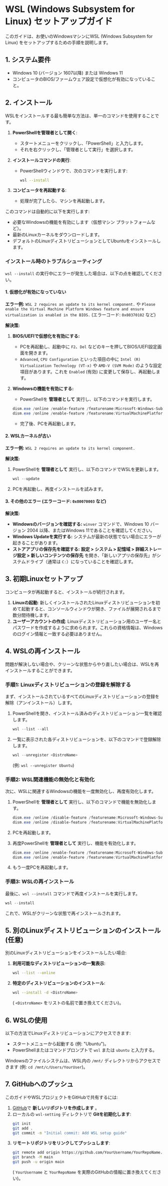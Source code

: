 # WSL (Windows Subsystem for Linux) セットアップガイド

このガイドは、お使いのWindowsマシンにWSL (Windows Subsystem for Linux) をセットアップするための手順を説明します。

## 1. システム要件

- Windows 10 (バージョン 1607以降) または Windows 11
- コンピュータのBIOS/ファームウェア設定で仮想化が有効になっていること。

## 2. インストール

WSLをインストールする最も簡単な方法は、単一のコマンドを使用することです。

1.  **PowerShellを管理者として開く**:
    - スタートメニューをクリックし、「PowerShell」と入力します。
    - それを右クリックし、「管理者として実行」を選択します。

2.  **インストールコマンドの実行**:
    - PowerShellウィンドウで、次のコマンドを実行します:
      ```bash
      wsl --install
      ```

3.  **コンピュータを再起動する**:
    - 処理が完了したら、マシンを再起動します。

このコマンドは自動的に以下を実行します:
- 必要なWindowsの機能を有効にします（仮想マシン プラットフォームなど）。
- 最新のLinuxカーネルをダウンロードします。
- デフォルトのLinuxディストリビューションとしてUbuntuをインストールします。

### インストール時のトラブルシューティング

`wsl --install` の実行中にエラーが発生した場合は、以下の点を確認してください。

#### 1. 仮想化が有効になっていない

**エラー例:** `WSL 2 requires an update to its kernel component.` や `Please enable the Virtual Machine Platform Windows feature and ensure virtualization is enabled in the BIOS.` (エラーコード: `0x80370102` など)

**解決策:**

1.  **BIOS/UEFIで仮想化を有効にする:**
    *   PCを再起動し、起動中に `F2`、`Del` などのキーを押してBIOS/UEFI設定画面を開きます。
    *   `Advanced`, `CPU Configuration` といった項目の中に `Intel (R) Virtualization Technology (VT-x)` や `AMD-V (SVM Mode)` のような設定項目があります。これを `Enabled` (有効) に変更して保存し、再起動します。

2.  **Windowsの機能を有効にする:**
    *   PowerShellを **管理者として** 実行し、以下のコマンドを実行します。
      ```powershell
      dism.exe /online /enable-feature /featurename:Microsoft-Windows-Subsystem-Linux /all /norestart
      dism.exe /online /enable-feature /featurename:VirtualMachinePlatform /all /norestart
      ```
    *   完了後、PCを再起動します。

#### 2. WSLカーネルが古い

**エラー例:** `WSL 2 requires an update to its kernel component.`

**解決策:**

1.  PowerShellを **管理者として** 実行し、以下のコマンドでWSLを更新します。
    ```powershell
    wsl --update
    ```
2.  PCを再起動し、再度インストールを試みます。

#### 3. その他のエラー (エラーコード: `0x80070003` など)

**解決策:**

*   **Windowsのバージョンを確認する:** `winver` コマンドで、Windows 10 バージョン 2004 以降、またはWindows 11であることを確認してください。
*   **Windows Updateを実行する:** システムが最新の状態でない場合にエラーが起きることがあります。
*   **ストアアプリの保存先を確認する:** **設定 > システム > 記憶域 > 詳細ストレージ設定 > 新しいコンテンツの保存先** を開き、「新しいアプリの保存先」がシステムドライブ（通常は `C:`）になっていることを確認します。

## 3. 初期Linuxセットアップ

コンピュータが再起動すると、インストールが続行されます。

1.  **Linuxの起動**: 新しくインストールされたLinuxディストリビューションを初めて起動すると、コンソールウィンドウが開き、ファイルが展開されるまで数分間待機します。
2.  **ユーザーアカウントの作成**: Linuxディストリビューション用のユーザー名とパスワードを作成するように求められます。これらの資格情報は、Windowsのログイン情報と一致する必要はありません。

## 4. WSLの再インストール

問題が解決しない場合や、クリーンな状態からやり直したい場合は、WSLを再インストールすることができます。

### 手順1: Linuxディストリビューションの登録を解除する

まず、インストールされているすべてのLinuxディストリビューションの登録を解除（アンインストール）します。

1.  PowerShellを開き、インストール済みのディストリビューション一覧を確認します。
    ```powershell
    wsl --list --all
    ```

2.  一覧に表示された各ディストリビューションを、以下のコマンドで登録解除します。
    ```powershell
    wsl --unregister <DistroName>
    ```
    (例: `wsl --unregister Ubuntu`)

### 手順2: WSL関連機能の無効化と有効化

次に、WSLに関連するWindowsの機能を一度無効化し、再度有効化します。

1.  PowerShellを **管理者として** 実行し、以下のコマンドで機能を無効化します。
    ```powershell
    dism.exe /online /disable-feature /featurename:Microsoft-Windows-Subsystem-Linux /norestart
    dism.exe /online /disable-feature /featurename:VirtualMachinePlatform /norestart
    ```

2.  PCを再起動します。

3.  再度PowerShellを **管理者として** 実行し、機能を有効化します。
    ```powershell
    dism.exe /online /enable-feature /featurename:Microsoft-Windows-Subsystem-Linux /all /norestart
    dism.exe /online /enable-feature /featurename:VirtualMachinePlatform /all /norestart
    ```

4.  もう一度PCを再起動します。

### 手順3: WSLの再インストール

最後に、`wsl --install` コマンドで再度インストールを実行します。

```powershell
wsl --install
```

これで、WSLがクリーンな状態で再インストールされます。

## 5. 別のLinuxディストリビューションのインストール (任意)

別のLinuxディストリビューションをインストールしたい場合:

1.  **利用可能なディストリビューションの一覧表示**:
    ```bash
    wsl --list --online
    ```

2.  **特定のディストリビューションのインストール**:
    ```bash
    wsl --install -d <DistroName>
    ```
    ( `<DistroName>` をリストの名前で置き換えてください)。

## 6. WSLの使用

以下の方法でLinuxディストリビューションにアクセスできます:
- スタートメニューから起動する (例: "Ubuntu")。
- PowerShellまたはコマンドプロンプトで `wsl` または `ubuntu` と入力する。

Windowsのファイルシステムは、WSL内の `/mnt/` ディレクトリからアクセスできます (例: `cd /mnt/c/Users/YourUser`)。

## 7. GitHubへのプッシュ

このガイドやWSLプロジェクトをGitHubで共有するには:

1.  [GitHub](https://github.com/new)で **新しいリポジトリを作成します** 。
2.  ローカルの `wsl-setting` ディレクトリで **Gitを初期化します**:
    ```bash
    git init
    git add .
    git commit -m "Initial commit: Add WSL setup guide"
    ```
3.  **リモートリポジトリをリンクしてプッシュします**:
    ```bash
    git remote add origin https://github.com/YourUsername/YourRepoName.git
    git branch -M main
    git push -u origin main
    ```
    ( `YourUsername` と `YourRepoName` を実際のGitHubの情報に置き換えてください)。